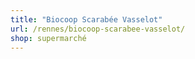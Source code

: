 ```yaml
---
title: "Biocoop Scarabée Vasselot"
url: /rennes/biocoop-scarabee-vasselot/
shop: supermarché
---
```


